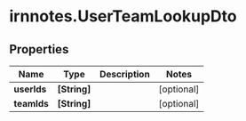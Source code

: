 # irnnotes.UserTeamLookupDto

## Properties

Name | Type | Description | Notes
------------ | ------------- | ------------- | -------------
**userIds** | **[String]** |  | [optional] 
**teamIds** | **[String]** |  | [optional] 


